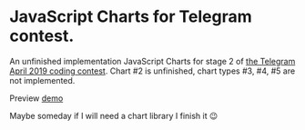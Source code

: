 # JavaScript Charts for Telegram contest.
An unfinished implementation JavaScript Charts for stage 2 of [the Telegram April 2019 coding contest](https://t.me/contest/59).
Chart #2 is unfinished, chart types #3, #4, #5 are not implemented.

Preview [demo](https://likeaprothemes.com/stuff/charts_v2/)

Maybe someday if I will need a chart library I finish it 😉
